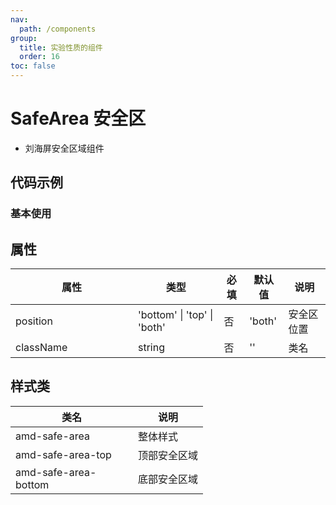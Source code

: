```yaml
---
nav:
  path: /components
group:
  title: 实验性质的组件
  order: 16
toc: false
---
```


# SafeArea 安全区

- 刘海屏安全区域组件

## 代码示例
### 基本使用
<code src='../../demo/pages/SafeArea'></code>


## 属性
| 属性 | 类型 | 必填 | 默认值 | 说明 |
| -----|-----|-----|-----|----- |
| position | 'bottom' &verbar; 'top' &verbar; 'both' | 否 | 'both' | 安全区位置 |
| className | string | 否 | '' | 类名 |


## 样式类
| 类名 | 说明 |
| -----|-----|
| amd-safe-area | 整体样式 |
| amd-safe-area-top | 顶部安全区域 |
| amd-safe-area-bottom | 底部安全区域 |

<style> 
table th:first-of-type { width: 180px; } 
.__dumi-default-layout-content article table:first-of-type th:nth-of-type(2)  {
    width: 140px
} 
.__dumi-default-layout-content article table:first-of-type th:nth-of-type(3)  {
    width: 30px
} 
.__dumi-default-layout-content article table:first-of-type th:nth-of-type(4)  {
    width: 50px
} 
</style> 